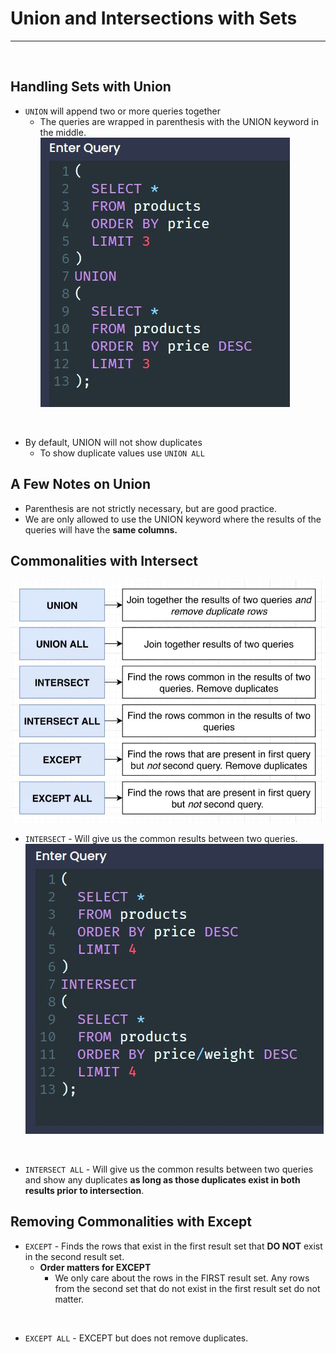 # Union and Intersections with Sets

<hr>
<br>

## Handling Sets with Union

- `UNION` will append two or more queries together
  - The queries are wrapped in parenthesis with the UNION keyword in the middle.
![union](../resources/union.JPG)
<br>

  - By default, UNION will not show duplicates
    - To show duplicate values use `UNION ALL`

## A Few Notes on Union
  - Parenthesis are not strictly necessary, but are good practice.
  - We are only allowed to use the UNION keyword where the results of the queries will have the **same columns.**

## Commonalities with Intersect

![commonalities](../resources/commonalities.JPG)

- `INTERSECT` - Will give us the common results between two queries.
![intersect](../resources/intersect.JPG)
<br>

- `INTERSECT ALL` - Will give us the common results between two queries and show any duplicates **as long as those duplicates exist in both results prior to intersection**.

## Removing Commonalities with Except

- `EXCEPT` - Finds the rows that exist in the first result set that **DO NOT** exist in the second result set.
  - **Order matters for EXCEPT**
    - We only care about the rows in the FIRST result set. Any rows from the second set that do not exist in the first result set do not matter.
<br>

- `EXCEPT ALL` - EXCEPT but does not remove duplicates.
